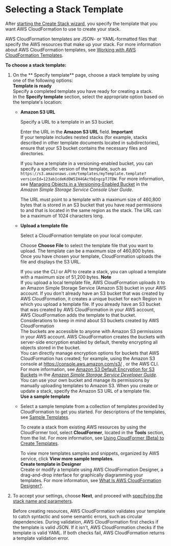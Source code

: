 # Selecting a Stack Template<a name="cfn-using-console-create-stack-template"></a>

After [starting the Create Stack wizard](cfn-console-create-stack.md#cfn-using-console-initiating-stack-creation), you specify the template that you want AWS CloudFormation to use to create your stack\.

AWS CloudFormation templates are JSON\- or YAML\-formatted files that specify the AWS resources that make up your stack\. For more information about AWS CloudFormation templates, see [Working with AWS CloudFormation Templates](template-guide.md)\.

**To choose a stack template:**

1. On the ** Specify template** page, choose a stack template by using one of the following options:  
**Template is ready**  
Specify a completed template you have ready for creating a stack\.  
In the **Specify template** section, select the appropriate option based on the template's location:  
   + **Amazon S3 URL**

     Specify a URL to a template in an S3 bucket\. 

     Enter the URL in the **Amazon S3 URL** field\.
**Important**  
If your template includes nested stacks \(for example, stacks described in other template documents located in subdirectories\), ensure that your S3 bucket contains the necessary files and directories\.

     If you have a template in a versioning\-enabled bucket, you can specify a specific version of the template, such as `https://s3.amazonaws.com/templates/myTemplate.template?versionId=123ab1cdeKdOW5IH4GAcYbEngcpTJTDW`\. For more information, see [Managing Objects in a Versioning\-Enabled Bucket](https://docs.aws.amazon.com/AmazonS3/latest/user-guide/managing-objects-versioned-bucket.html) in the *Amazon Simple Storage Service Console User Guide*\.

     The URL must point to a template with a maximum size of 460,800 bytes that is stored in an S3 bucket that you have read permissions to and that is located in the same region as the stack\. The URL can be a maximum of 1024 characters long\.
   + **Upload a template file**

     Select a CloudFormation template on your local computer\. 

     Choose **Choose File** to select the template file that you want to upload\. The template can be a maximum size of 460,800 bytes\. Once you have chosen your template, CloudFormation uploads the file and displays the S3 URL\.

     If you use the CLI or API to create a stack, you can upload a template with a maximum size of 51,200 bytes\.
**Note**  
If you upload a local template file, AWS CloudFormation uploads it to an Amazon Simple Storage Service \(Amazon S3\) bucket in your AWS account\. If you don't already have an S3 bucket that was created by AWS CloudFormation, it creates a unique bucket for each Region in which you upload a template file\. If you already have an S3 bucket that was created by AWS CloudFormation in your AWS account, AWS CloudFormation adds the template to that bucket\.  
Considerations to keep in mind about S3 buckets created by AWS CloudFormation  
The buckets are accessible to anyone with Amazon S3 permissions in your AWS account\.
AWS CloudFormation creates the buckets with server\-side encryption enabled by default, thereby encrypting all objects stored in the bucket\.   
You can directly manage encryption options for buckets that AWS CloudFormation has created; for example, using the Amazon S3 console at [https://console\.aws\.amazon\.com/s3/](https://console.aws.amazon.com/s3/) , or the AWS CLI\. For more information, see [Amazon S3 Default Encryption for S3 Buckets](https://docs.aws.amazon.com/AmazonS3/latest/dev/bucket-encryption.html) in the *[Amazon Simple Storage Service Developer Guide](https://docs.aws.amazon.com/AmazonS3/latest/dev/)*\.
You can use your own bucket and manage its permissions by manually uploading templates to Amazon S3\. When you create or update a stack, specify the Amazon S3 URL of a template file\.  
**Use a sample template**  
   + Select a sample template from a collection of templates provided by CloudFormation to get you started\. For descriptions of the templates, see [Sample Templates](cfn-sample-templates.md)\.

     To create a stack from existing AWS resources by using the CloudFormer tool, select **CloudFormer**, located in the **Tools** section, from the list\. For more information, see [Using CloudFormer \(Beta\) to Create Templates](cfn-using-cloudformer.md)\.

     To view more templates samples and snippets, organized by AWS service, click **View more sample templates**\.   
**Create template in Designer**  
Create or modify a template using AWS CloudFormation Designer, a drag\-and\-drop interface for graphically diagramming your templates\. For more information, see [What Is AWS CloudFormation Designer?](working-with-templates-cfn-designer.md)\.

1. To accept your settings, choose **Next**, and proceed with [specifying the stack name and parameters](cfn-using-console-create-stack-parameters.md)\.

   Before creating resources, AWS CloudFormation validates your template to catch syntactic and some semantic errors, such as circular dependencies\. During validation, AWS CloudFormation first checks if the template is valid JSON\. If it isn't, AWS CloudFormation checks if the template is valid YAML\. If both checks fail, AWS CloudFormation returns a template validation error\.